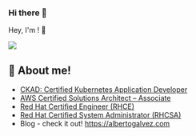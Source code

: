 ### Hi there 👋


Hey, I'm <a href="https://www.linkedin.com/in/agmalpartida/" target="_blank"></a>! 👋

<a href= "https://www.linkedin.com/in/agmalpartida/"><img src="https://img.icons8.com/nolan/50/linkedin.png"/></a>


## 🌱 About me!

* <a href="https://www.credly.com/badges/325aaee3-a11b-401d-9363-8c5256097c2d">CKAD: Certified Kubernetes Application Developer</a>
* <a href="https://www.credly.com/badges/c1800f38-1c97-4dd3-baad-fb1bdbecff0c">AWS Certified Solutions Architect – Associate</a>
* <a href="https://rhtapps.redhat.com/verify?certId=120-174-511">Red Hat Certified Engineer (RHCE)</a>
* <a href="https://rhtapps.redhat.com/verify?certId=120-174-511">Red Hat Certified System Administrator (RHCSA)</a>
* Blog - check it out! <a href="https://albertogalvez.com">https://albertogalvez.com</a>

